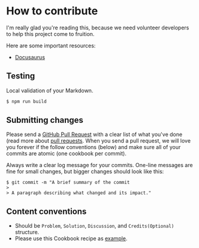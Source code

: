 # How to contribute

I'm really glad you're reading this, because we need volunteer developers to help this project come to fruition.

Here are some important resources:

- [Docusaurus](https://docusaurus.io/)

## Testing

Local validation of your Markdown.

```bash
$ npm run build
```

## Submitting changes

Please send a [GitHub Pull Request](https://github.com/OktaCIAM/cookbook/issues) with a clear list of what you've done (read more about [pull requests](https://docs.github.com/en/github/collaborating-with-issues-and-pull-requests/about-pull-requests/). When you send a pull request, we will love you forever if the follow conventions (below) and make sure all of your commits are atomic (one cookbook per commit).

Always write a clear log message for your commits. One-line messages are fine for small changes, but bigger changes should look like this:

    $ git commit -m "A brief summary of the commit
    >
    > A paragraph describing what changed and its impact."

## Content conventions

- Should be `Problem`, `Solution`, `Discussion`, and `Credits(Optional)` structure.
- Please use this Cookbook recipe as [example](https://ciam.solutions/docs/auto-send-sms-code).

